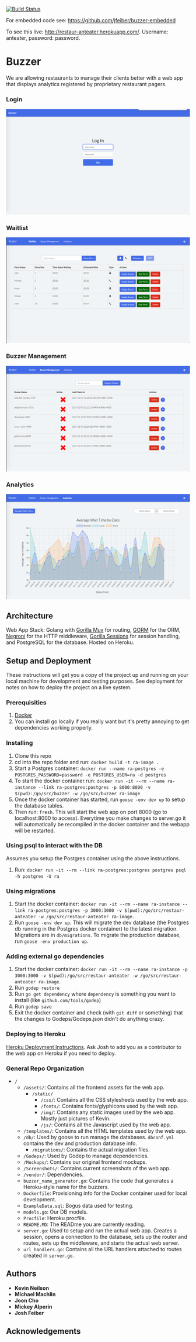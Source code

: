[![Build Status](https://travis-ci.org/jfeiber/buzzer.svg?branch=master)](https://travis-ci.org/jfeiber/buzzer)

For embedded code see: https://github.com/jfeiber/buzzer-embedded

To see this live: http://restaur-anteater.herokuapp.com/. Username: anteater, password: password. 

# Buzzer

We are allowing restaurants to manage their clients better with a web app that displays analytics registered by proprietary restaurant pagers.

### Login
![Login Page](/Screenshots/Logout.png?raw_true)

### Waitlist
![Login Page](/Screenshots/Waitlist.png?raw=true)

### Buzzer Management
![Buzzer Management](/Screenshots/BuzzerManagement.png?raw=true)

### Analytics
![Analytics](/Screenshots/Analytics.png?raw=true)

## Architecture

Web App Stack:
Golang with [Gorilla Mux](https://github.com/gorilla/mux) for routing, [GORM](https://github.com/jinzhu/gorm) for the ORM, [Negroni](https://github.com/urfave/negroni) for the HTTP middleware, [Gorilla Sessions](https://github.com/gorilla/sessions) for session handling, and PostgreSQL for the database. Hosted on Heroku.

## Setup and Deployment

These instructions will get you a copy of the project up and running on your local machine for development and testing purposes. See deployment for notes on how to deploy the project on a live system.

### Prerequisities

1. [Docker](https://docs.docker.com/docker-for-mac/)
2.  You can install go locally if you really want but it's pretty annoying to get dependencies working properly.

### Installing

1. Clone this repo
2. cd into the repo folder and run: `docker build -t ra-image .`
3. Start a Postgres container: `docker run --name ra-postgres -e POSTGRES_PASSWORD=password -e POSTGRES_USER=ra -d postgres`
4. To start the docker container run: `docker run -it --rm --name ra-instance --link ra-postgres:postgres -p 8000:8000 -v $(pwd):/go/src/buzzer -w /go/src/buzzer ra-image`
5. Once the docker container has started, run `goose -env dev up` to setup the database tables.
6. Then run: `fresh`. This will start the web app on port 8000 (go to localhost:8000 to access). Everytime you make changes to server.go it will automatically be recompiled in the docker container and the webapp will be restarted.

### Using psql to interact with the DB

Assumes you setup the Postgres container using the above instructions.

1. Run: `docker run -it --rm --link ra-postgres:postgres postgres psql -h postgres -U ra`

### Using migrations

1. Start the docker container: `docker run -it --rm --name ra-instance --link ra-postgres:postgres -p 3000:3000 -v $(pwd):/go/src/restaur-anteater -w /go/src/restaur-anteater ra-image`.
2. Run `goose -env dev up`. This will migrate the dev database (the Postgres db running in the Postgres docker container) to the latest migration. Migrations are in `db/migrations`. To migrate
the production database, run `goose -env production up`.

### Adding external go dependencies

1. Start the docker container: `docker run -it --rm --name ra-instance -p 3000:3000 -v $(pwd):/go/src/restaur-anteater -w /go/src/restaur-anteater ra-image`.
2. Run `godep restore`
3. Run `go get dependency` where `dependency` is something you want to install (like `github.com/tools/godep`)
4. Run `godep save`
5. Exit the docker container and check (with `git diff` or something) that the changes to Godeps/Godeps.json didn't do anything crazy.

### Deploying to Heroku
[Heroku Deployment Instructions](https://devcenter.heroku.com/articles/git). Ask Josh to add you as a contributor to the web app on Heroku if you need to deploy.

### General Repo Organization
* `/`
  * `/assets/`: Contains all the frontend assets for the web app.
    * `/static/`
      * `/css/`: Contains all the CSS stylesheets used by the web app.
      * `/fonts/`: Contains fonts/glyphicons used by the web app.
      * `/img/`: Contains any static images used by the web app. Mostly just pictures of Kevin.
      * `/js/`: Contains all the Javascript used by the web app.
  * `/templates/`: Contains all the HTML templates used by the web app.
  * `/db/`: Used by goose to run manage the databases. `dbconf.yml` contains the dev and production database info.
    * `/migrations/`: Contains the actual migration files.
  * `/Godeps/`: Used by Godep to manage dependencies.
  * `/Mockups/`: Contains our original frontend mockups.
  * `/Screenshots/`: Contains current screenshots of the web app.
  * `/vendor/`: Dependencies.
  * `buzzer_name_generator.go`: Contains the code that generates a Heroku-style name for the buzzers.
  * `Dockerfile`: Provisioning info for the Docker container used for local development.
  * `ExampleData.sql`: Bogus data used for testing.
  * `models.go`: Our DB models.
  * `Procfile`: Heroku procfile.
  * `README.MD`: The READme you are currently reading.
  * `server.go`: Used to setup and run the actual web app. Creates a session, opens a connection to the database, sets up the router and routes, sets up the middleware, and starts the actual web server.
  * `url_handlers.go`: Contains all the URL handlers attached to routes created in `server.go`. 
  




## Authors

* **Kevin Neilson**
* **Michael Machlin**
* **Joon Cho**
* **Mickey Alperin**
* **Josh Feiber**

## Acknowledgements
